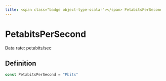 ```yaml
---
title: <span class="badge object-type-scalar"></span> PetabitsPerSecond
---
```

# <span class="badge object-type-scalar"></span> PetabitsPerSecond

Data rate: petabits/sec

## Definition

```go
const PetabitsPerSecond = "Pbits"
```
